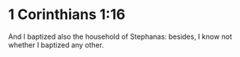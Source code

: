 # 1 Corinthians 1:16

And I baptized also the household of Stephanas: besides, I know not whether I baptized any other.